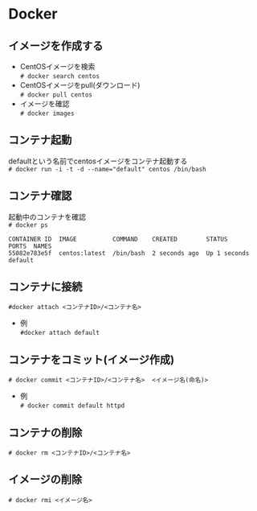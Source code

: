 # Docker

## イメージを作成する

- CentOSイメージを検索  
`# docker search centos`
- CentOSイメージをpull(ダウンロード)  
`# docker pull centos`
- イメージを確認  
`# docker images`

## コンテナ起動

defaultという名前でcentosイメージをコンテナ起動する  
`# docker run -i -t -d --name="default" centos /bin/bash`

## コンテナ確認

起動中のコンテナを確認  
`# docker ps `

    CONTAINER ID  IMAGE          COMMAND    CREATED        STATUS            PORTS  NAMES
    55082e783e5f  centos:latest  /bin/bash  2 seconds ago  Up 1 seconds         default

## コンテナに接続

`#docker attach <コンテナID>/<コンテナ名>`  
-  例  
`#docker attach default`

## コンテナをコミット(イメージ作成)

`# docker commit <コンテナID>/<コンテナ名>  <イメージ名(命名)>`  
-  例  
`# docker commit default httpd`

## コンテナの削除

`# docker rm <コンテナID>/<コンテナ名>`

## イメージの削除

`# docker rmi <イメージ名>`

